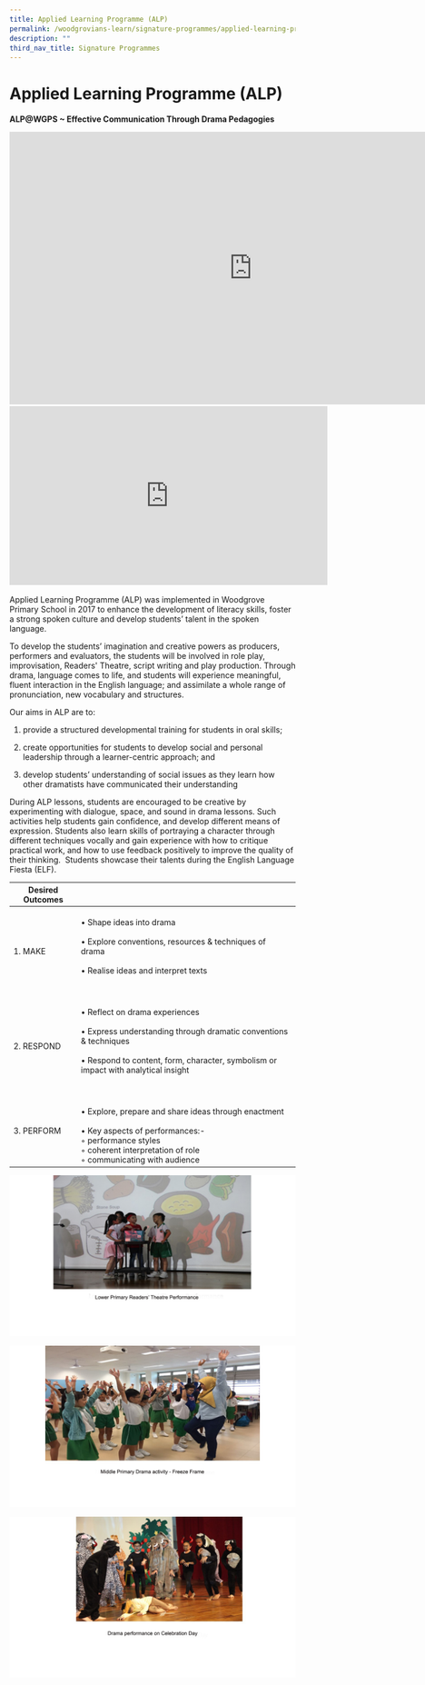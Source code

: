 ```yaml
---
title: Applied Learning Programme (ALP)
permalink: /woodgrovians-learn/signature-programmes/applied-learning-programme-alp/
description: ""
third_nav_title: Signature Programmes
---
```

# **Applied Learning Programme (ALP)**

**ALP@WGPS ~ Effective Communication Through Drama Pedagogies**

<iframe allowfullscreen="" allow="accelerometer; autoplay; clipboard-write; encrypted-media; gyroscope; picture-in-picture; web-share" frameborder="0" title="WGPS ALP Effective Communication Through Drama Pedagogies 2022" src="https://www.youtube.com/embed/UdYv3e7Zy5o" height="480" width="853"></iframe>




<iframe width="560" height="315" src="https://www.youtube.com/embed/9Bv5T7McXJo" title="YouTube video player" frameborder="0" allow="accelerometer; autoplay; clipboard-write; encrypted-media; gyroscope; picture-in-picture" allowfullscreen=""></iframe>

Applied Learning Programme (ALP) was implemented in Woodgrove Primary School in 2017&nbsp;to enhance the development of literacy skills, foster a strong spoken culture and develop students’ talent in the spoken language.&nbsp;

To develop the students’ imagination and creative powers as producers, performers and evaluators, the students will be involved in&nbsp;role play, improvisation,&nbsp;Readers' Theatre, script writing and play production. Through drama, language comes&nbsp;to life, and students will experience meaningful, fluent interaction in the English language; and assimilate a whole range of pronunciation, new vocabulary and structures.

Our aims in ALP are to:

1.  provide a structured developmental training for students in oral skills;  
    
2.  create opportunities for students to develop social and personal leadership through a learner-centric approach; and  
    
3.  develop students’ understanding of social issues as they learn how other dramatists have communicated their understanding 
    

During ALP lessons, students are encouraged to be creative by experimenting with dialogue, space, and sound in drama lessons. Such activities help students gain confidence, and develop different means of expression. Students also learn skills of portraying a character through different techniques vocally and gain experience with how to critique practical work, and how to use feedback positively to improve the quality of their thinking. &nbsp;Students showcase their talents during the English Language Fiesta (ELF).

| Desired Outcomes 	|  	|
|---	|---	|
| 1.   MAKE 	| <br>• Shape ideas into drama<br><br>• Explore conventions, resources &amp; techniques of drama<br><br>• Realise ideas and interpret texts<br><br><br>  	|
| 2.    RESPOND<br>  	| <br>• Reflect on drama experiences<br><br>• Express understanding through dramatic conventions &amp; techniques<br><br>• Respond to content, form, character, symbolism or impact with analytical insight<br><br><br>  	|
| 3.    PERFORM 	| <br>• Explore, prepare and share ideas through enactment<br><br>• Key aspects of performances:-<br>   ◦ performance styles<br>    ◦ coherent interpretation of role<br>    ◦ communicating with audience 	|

![](/images/a%20Slide1%20copy.jpg)

![](/images/a%20Slide2%20(1)%20copy.jpg)

![](/images/a%20Slide3%20(1)%20copy.jpg)